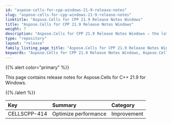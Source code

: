 ```yaml
---
id: "aspose-cells-for-cpp-windows-21-9-release-notes"
slug: "aspose-cells-for-cpp-windows-21-9-release-notes"
linktitle: "Aspose.Cells for CPP 21.9 Release Notes Windows"
title: "Aspose.Cells for CPP 21.9 Release Notes Windows"
weight: 7
description: "Aspose.Cells for CPP 21.9 Release Notes Windows – the latest enhancements, new features, and fixes."
type: "repository"
layout: "release"
family_listing_page_title: "Aspose.Cells for CPP 21.9 Release Notes Windows"
keywords: "Aspose.Cells for CPP 21.9 Release Notes Windows, Aspose.Cells for CPP 21.9 Windows updates and fixes"
---
```


{{% alert color="primary" %}}

This page contains release notes for Aspose.Cells for C++ 21.9 for Windows.

{{% /alert %}}

|**Key**|**Summary**|**Category**|
| :- | :- | :- |
|CELLSCPP-414|Optimize performance |Improvement|
